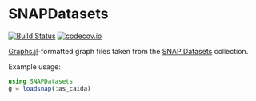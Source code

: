 # SNAPDatasets

[![Build Status](https://github.com/JuliaGraphs/SNAPDatasets.jl/workflows/CI/badge.svg)](https://github.com/JuliaGraphs/SNAPDatasets.jl/actions?query=workflow%3ACI+branch%3Amaster)
[![codecov.io](http://codecov.io/github/JuliaGraphs/SNAPDatasets.jl/coverage.svg?branch=master)](http://codecov.io/github/JuliaGraphs/SNAPDatasets.jl?branch=master)

[Graphs.jl](https://github.com/JuliaGraphs/Graphs.jl)-formatted
graph files taken from the [SNAP Datasets](https://snap.stanford.edu/data/index.html) collection.

Example usage:
```julia
using SNAPDatasets
g = loadsnap(:as_caida)
```
